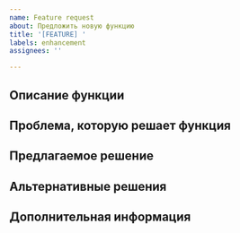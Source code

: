 ```yaml
---
name: Feature request
about: Предложить новую функцию
title: '[FEATURE] '
labels: enhancement
assignees: ''

---
```


## Описание функции

<!-- Краткое и ясное описание желаемой функции -->

## Проблема, которую решает функция

<!-- Опишите проблему, которую решает эта функция -->

## Предлагаемое решение

<!-- Опишите, как вы хотите, чтобы функция работала -->

## Альтернативные решения

<!-- Опишите любые альтернативные решения или функции, которые вы рассматривали -->

## Дополнительная информация

<!-- Любая дополнительная информация, скриншоты или ссылки на похожие функции в других проектах -->
